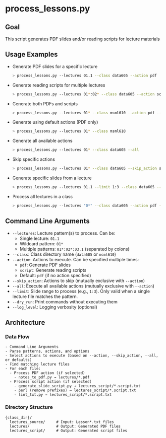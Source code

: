 # process_lessons.py

## Goal

This script generates PDF slides and/or reading scripts for lecture materials

## Usage Examples

- Generate PDF slides for a specific lecture
  ```bash
  > process_lessons.py --lectures 01.1 --class data605 --action pdf
  ```

- Generate reading scripts for multiple lectures
  ```bash
  > process_lessons.py --lectures 01*:02* --class data605 --action script
  ```

- Generate both PDFs and scripts
  ```bash
  > process_lessons.py --lectures 01* --class msml610 --action pdf --action script
  ```

- Generate using default actions (PDF only)
  ```bash
  > process_lessons.py --lectures 01* --class msml610
  ```

- Generate all available actions
  ```bash
  > process_lessons.py --lectures 01* --class data605 --all
  ```

- Skip specific actions
  ```bash
  > process_lessons.py --lectures 01* --class data605 --skip_action script
  ```

- Generate specific slides from a lecture
  ```bash
  > process_lessons.py --lectures 01.1 --limit 1:3 --class data605 --action pdf
  ```

- Process all lectures in a class
  ```bash
  > process_lessons.py --lectures "0*" --class data605 --action pdf --action script
  ```

## Command Line Arguments

- `--lectures`: Lecture pattern(s) to process. Can be:
  - Single lecture: `01.1`
  - Wildcard pattern: `01*`
  - Multiple patterns: `01*:02*:03.1` (separated by colons)
- `--class`: Class directory name (`data605` or `msml610`)
- `--action`: Actions to execute. Can be specified multiple times:
  - `pdf`: Generate PDF slides
  - `script`: Generate reading scripts
  - Default: `pdf` (if no action specified)
- `--skip_action`: Actions to skip (mutually exclusive with `--action`)
- `--all`: Execute all available actions (mutually exclusive with `--action`)
- `--limit`: Slide range to process (e.g., `1:3`). Only valid when a single
  lecture file matches the pattern.
- `--dry_run`: Print commands without executing them
- `--log_level`: Logging verbosity (optional)

## Architecture

### Data Flow

```
- Command Line Arguments
- Parse patterns, actions, and options
- Select actions to execute (based on --action, --skip_action, --all, or defaults)
- Find matching lecture files
- For each file:
  - Process PDF action (if selected)
    - notes_to_pdf.py → lectures/*.pdf
  - Process script action (if selected)
    - generate_slide_script.py → lectures_script/*.script.txt
    - perl (remove prefixes) → lectures_script/*.script.txt
    - lint_txt.py → lectures_script/*.script.txt
```

### Directory Structure

```
{class_dir}/
  lectures_source/     # Input: Lesson*.txt files
  lectures/            # Output: Generated PDF files
  lectures_script/     # Output: Generated script files
```
